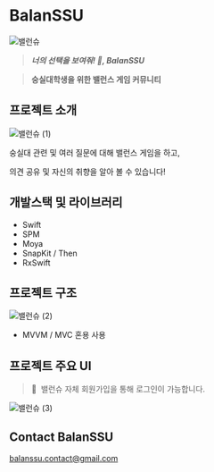 # BalanSSU

![밸런슈](https://user-images.githubusercontent.com/25146374/222999715-1983980f-c8e4-49cb-a92b-d2c7189da071.png)

> ***너의 선택을 보여줘! 👀, BalanSSU***
> 

> **숭실대학생을 위한 밸런스 게임 커뮤니티**
> 

## 프로젝트 소개

![밸런슈 (1)](https://user-images.githubusercontent.com/25146374/222999786-c26255a3-94ca-43c4-8374-57b286c56b66.png)

숭실대 관련 및 여러 질문에 대해 밸런스 게임을 하고,

의견 공유 및 자신의 취향을 알아 볼 수 있습니다!

## **개발스택 및 라이브러리**

- Swift
- SPM
- Moya
- SnapKit / Then
- RxSwift

## 프로젝트 구조

![밸런슈 (2)](https://user-images.githubusercontent.com/25146374/222999842-bcd8cb38-6e34-4f01-a99f-cbbba73aac63.png)
- MVVM / MVC 혼용 사용

## 프로젝트 주요 UI

> 🔑  밸런슈 자체 회원가입을 통해 로그인이 가능합니다.
> 

![밸런슈 (3)](https://user-images.githubusercontent.com/25146374/222999862-7fd82113-691b-4812-9ce4-a296bcdc322a.png)

## Contact BalanSSU

balanssu.contact@gmail.com
